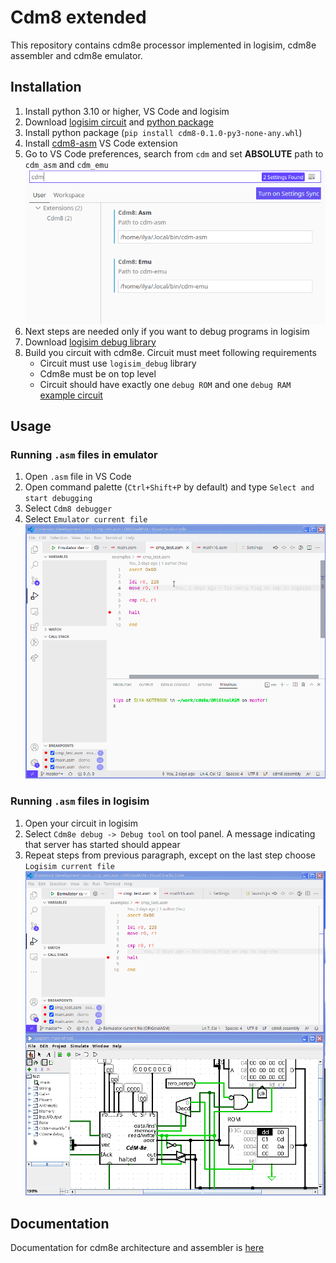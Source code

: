 # Cdm8 extended
This repository contains cdm8e processor implemented in logisim, cdm8e assembler and cdm8e emulator.
## Installation
1. Install python 3.10 or higher, VS Code and logisim
2. Download [logisim circuit](https://github.com/leadpogrommer/Cdm8-asm/releases/download/latest/CdM-8-mark5-full.circ) and [python package](https://github.com/leadpogrommer/Cdm8-asm/releases/download/latest/cdm8-0.1.0-py3-none-any.whl)
3. Install python package (`pip install cdm8-0.1.0-py3-none-any.whl`)
4. Install [cdm8-asm](https://marketplace.visualstudio.com/items?itemName=leadpogrommer.cdm8-asm) VS Code extension
5. Go to VS Code preferences, search from `cdm` and set **ABSOLUTE** path to `cdm_asm` and `cdm_emu`
   ![](readme_images/1.png)
6. Next steps are needed only if you want to debug programs in logisim
7. Download [logisim debug library](https://github.com/leadpogrommer/logisim_debug/releases/download/latest/logisim-debug-1.0-SNAPSHOT-all.jar)
8. Build you circuit with cdm8e. Circuit must meet following requirements
   - Circuit must use `logisim_debug` library
   - Cdm8e must be on top level
   - Circuit should have exactly one `debug ROM` and one `debug RAM`
   [example circuit](https://github.com/leadpogrommer/logisim_debug/raw/master/test.circ)

## Usage
### Running `.asm` files in emulator
1. Open `.asm` file in VS Code
2. Open command palette (`Ctrl+Shift+P` by default) and type `Select and start debugging`
3. Select `Cdm8 debugger`
4. Select `Emulator current file`
![](readme_images/2.gif)


### Running `.asm` files in logisim
1. Open your circuit in logisim
2. Select `Cdm8e debug -> Debug tool` on tool panel. A message indicating that server has started should appear
3. Repeat steps from previous paragraph, except on the last step choose `Logisim current file`
![](readme_images/3.gif)

## Documentation
Documentation for cdm8e architecture and assembler is [here](https://github.com/leadpogrommer/Cdm8-asm/raw/master/docs/main.pdf)
